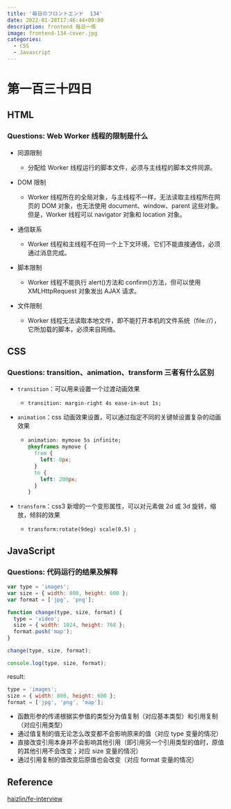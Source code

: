 ```yaml
---
title: '毎日のフロントエンド  134'
date: 2022-01-28T17:46:44+09:00
description: frontend 每日一练
image: frontend-134-cover.jpg
categories:
  - CSS
  - Javascript
---
```


# 第一百三十四日

## HTML

### **Questions:** Web Worker 线程的限制是什么

- 同源限制

  - 分配给 Worker 线程运行的脚本文件，必须与主线程的脚本文件同源。

- DOM 限制

  - Worker 线程所在的全局对象，与主线程不一样，无法读取主线程所在网页的 DOM 对象，也无法使用 document、window、parent 这些对象。但是，Worker 线程可以 navigator 对象和 location 对象。

- 通信联系

  - Worker 线程和主线程不在同一个上下文环境，它们不能直接通信，必须通过消息完成。

- 脚本限制

  - Worker 线程不能执行 alert()方法和 confirm()方法，但可以使用 XMLHttpRequest 对象发出 AJAX 请求。

- 文件限制

  - Worker 线程无法读取本地文件，即不能打开本机的文件系统（file://），它所加载的脚本，必须来自网络。

## CSS

### **Questions:** transition、animation、transform 三者有什么区别

- `transition`：可以用来设置一个过渡动画效果

  - `transition: margin-right 4s ease-in-out 1s;`

- `animation`：css 动画效果设置，可以通过指定不同的关键帧设置复杂的动画效果

  - ```css
    animation: mymove 5s infinite;
    @keyframes mymove {
      from {
        left: 0px;
      }
      to {
        left: 200px;
      }
    }
    ```

- `transform`：css3 新增的一个变形属性，可以对元素做 2d 或 3d 旋转，缩放，倾斜的效果
  - `transform:rotate(9deg) scale(0.5) ;`

## JavaScript

### **Questions:** 代码运行的结果及解释

```js
var type = 'images';
var size = { width: 800, height: 600 };
var format = ['jpg', 'png'];

function change(type, size, format) {
  type = 'video';
  size = { width: 1024, height: 768 };
  format.push('map');
}

change(type, size, format);

console.log(type, size, format);
```

result:

```js
type = 'images';
size = { width: 800, height: 600 };
format = ['jpg', 'png', 'map'];
```

- 函数形参的传递根据实参值的类型分为值复制（对应基本类型）和引用复制（对应引用类型）
- 通过值复制的值无论怎么改变都不会影响原来的值（对应 type 变量的情况）
- 直接改变引用本身并不会影响其他引用（即引用另一个引用类型的值时，原值的其他引用不会改变；对应 size 变量的情况）
- 通过引用复制的值改变后原值也会改变（对应 format 变量的情况）

## Reference

[haizlin/fe-interview](https://github.com/haizlin/fe-interview/blob/master/category/history.md)
